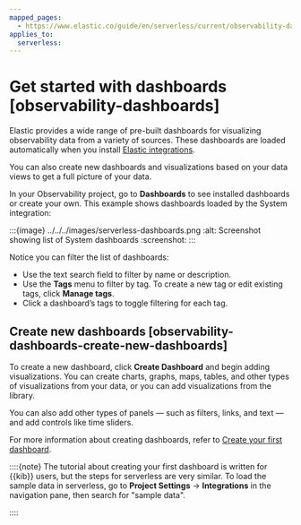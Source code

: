 ```yaml
---
mapped_pages:
  - https://www.elastic.co/guide/en/serverless/current/observability-dashboards.html
applies_to:
  serverless:
---
```


# Get started with dashboards [observability-dashboards]

Elastic provides a wide range of pre-built dashboards for visualizing observability data from a variety of sources. These dashboards are loaded automatically when you install [Elastic integrations](https://docs.elastic.co/integrations).

You can also create new dashboards and visualizations based on your data views to get a full picture of your data.

In your Observability project, go to **Dashboards** to see installed dashboards or create your own. This example shows dashboards loaded by the System integration:

:::{image} ../../../images/serverless-dashboards.png
:alt: Screenshot showing list of System dashboards
:screenshot:
:::

Notice you can filter the list of dashboards:

* Use the text search field to filter by name or description.
* Use the **Tags** menu to filter by tag. To create a new tag or edit existing tags, click **Manage tags**.
* Click a dashboard’s tags to toggle filtering for each tag.


## Create new dashboards [observability-dashboards-create-new-dashboards]

To create a new dashboard, click **Create Dashboard** and begin adding visualizations. You can create charts, graphs, maps, tables, and other types of visualizations from your data, or you can add visualizations from the library.

You can also add other types of panels — such as filters, links, and text — and add controls like time sliders.

For more information about creating dashboards, refer to [Create your first dashboard](../../../explore-analyze/dashboards/create-dashboard-of-panels-with-web-server-data.md).

::::{note}
The tutorial about creating your first dashboard is written for {{kib}} users, but the steps for serverless are very similar. To load the sample data in serverless, go to **Project Settings** → **Integrations** in the navigation pane, then search for "sample data".

::::
